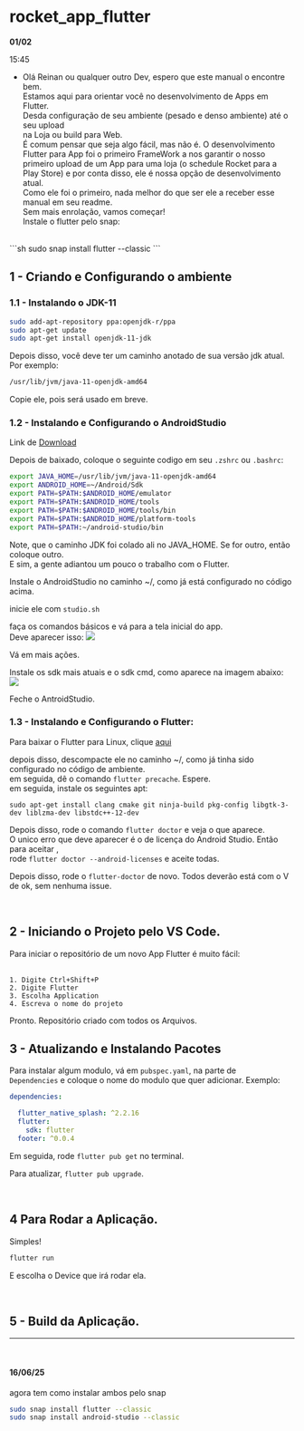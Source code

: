 # rocket_app_flutter

**01/02**

15:45
- Olá Reinan ou qualquer outro Dev, espero que este manual o encontre bem. <br>
Estamos aqui para orientar você no desenvolvimento de Apps em Flutter.<br>
Desda configuração de seu ambiente (pesado e denso ambiente) até o seu upload<br> 
na Loja ou build para Web.<br>
É comum pensar que seja algo fácil, mas não é.
O desenvolvimento Flutter para App foi o primeiro FrameWork a nos garantir o nosso primeiro upload de um App para uma loja (o schedule Rocket para a Play Store) e por conta disso, ele é nossa opção de desenvolvimento atual.<br>
Como ele foi o primeiro, nada melhor do que ser ele a receber esse manual em seu readme.<br>
Sem mais enrolação, vamos começar!<br>
Instale o flutter pelo snap:
<br>
```sh
sudo snap install flutter --classic
```

## 1 - Criando e Configurando o ambiente

### 1.1 - Instalando o JDK-11

```sh
sudo add-apt-repository ppa:openjdk-r/ppa
sudo apt-get update
sudo apt-get install openjdk-11-jdk
```

Depois disso, você deve ter um caminho anotado de sua versão jdk atual. Por exemplo:<br>
```sh
/usr/lib/jvm/java-11-openjdk-amd64
```
Copie ele, pois será usado em breve.


### 1.2 - Instalando e Configurando o AndroidStudio

Link de [Download]('https://developer.android.com/studio/?gclsrc=aw.ds&hl=pt-br' "download AS")

Depois de baixado, coloque o seguinte codigo em seu ```.zshrc``` ou ```.bashrc```:
<br>

```sh
export JAVA_HOME=/usr/lib/jvm/java-11-openjdk-amd64
export ANDROID_HOME=~/Android/Sdk
export PATH=$PATH:$ANDROID_HOME/emulator
export PATH=$PATH:$ANDROID_HOME/tools
export PATH=$PATH:$ANDROID_HOME/tools/bin
export PATH=$PATH:$ANDROID_HOME/platform-tools
export PATH=$PATH:~/android-studio/bin
```

Note, que o caminho JDK foi colado ali no JAVA_HOME. Se for outro, então coloque outro. <br>
E sim, a gente adiantou um pouco o trabalho com o Flutter.<br>

Instale o AndroidStudio no caminho ~/, como já está configurado no código acima.<br>

inicie ele com ```studio.sh``` <br>

faça os comandos básicos e vá para a tela inicial do app.<br>
Deve aparecer isso:
<img src="https://react-native.rocketseat.dev/images/android/android-studio-menu.png">

Vá em mais ações.<br>

Instale os sdk mais atuais e o sdk cmd, como aparece na imagem abaixo:
<img src="https://cdn1.gnarususercontent.com.br/1/1116100/a97bac96-220b-4b5d-a078-f872aaed2715.png">

Feche o AntroidStudio.<br>

### 1.3 - Instalando e Configurando o Flutter:

Para baixar o Flutter para Linux, clique [aqui]('https://docs.flutter.dev/get-started/install/linux' 'flutter download')<br>

depois disso, descompacte ele no caminho ~/, como já tinha sido configurado no código de ambiente.<br>
em seguida, dê o comando ```flutter precache```. Espere.<br>
em seguida, instale os seguintes apt:

```
sudo apt-get install clang cmake git ninja-build pkg-config libgtk-3-dev liblzma-dev libstdc++-12-dev
```

Depois disso, rode o comando ```flutter doctor``` e veja o que aparece.<br>
O unico erro que deve aparecer é o de licença do Android Studio. Então para aceitar , <br> rode ```flutter doctor --android-licenses``` e aceite todas.<br>

Depois disso, rode o ```flutter-doctor``` de novo. Todos deverão está com o V de ok, sem nenhuma issue.

<br>

## 2 - Iniciando o Projeto pelo VS Code.

Para iniciar o repositório de um novo App Flutter é muito fácil:<br><br>
    
    1. Digite Ctrl+Shift+P
    2. Digite Flutter
    3. Escolha Application
    4. Escreva o nome do projeto

Pronto. Repositório criado com todos os Arquivos. <br>

## 3 - Atualizando e Instalando Pacotes

Para instalar algum modulo, vá em ```pubspec.yaml```, na parte de <br>
```Dependencies``` e coloque o nome do modulo que quer adicionar. Exemplo: <br>

```yaml
dependencies:

  flutter_native_splash: ^2.2.16
  flutter:
    sdk: flutter
  footer: ^0.0.4
```

Em seguida, rode ```flutter pub get``` no terminal.<br>

Para atualizar, ```flutter pub upgrade```.


<br>

## 4 Para Rodar a Aplicação.

Simples! <br>

```sh
flutter run
```
E escolha o Device que irá rodar ela.

<br>

## 5 - Build da Aplicação.
<hr>
<br>

#### 16/06/25
agora tem como instalar ambos pelo snap
```sh
sudo snap install flutter --classic 
sudo snap install android-studio --classic
```